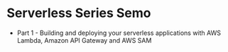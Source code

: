 # Serverless Series Semo

- Part 1 - Building and deploying your serverless applications with AWS Lambda, Amazon API Gateway and AWS SAM
